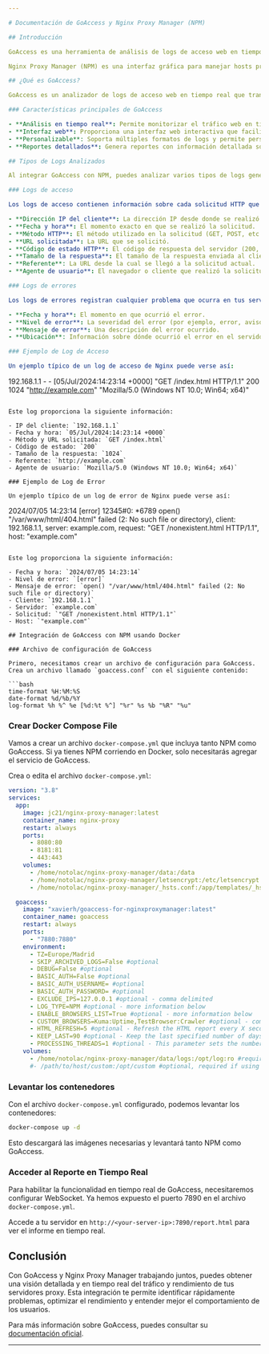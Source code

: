 ```yaml
---

# Documentación de GoAccess y Nginx Proxy Manager (NPM)

## Introducción

GoAccess es una herramienta de análisis de logs de acceso web en tiempo real. Proporciona reportes visuales y detallados sobre el tráfico de tu servidor web. Con GoAccess, puedes monitorizar y analizar el rendimiento de tu sitio web, identificar errores, y entender mejor el comportamiento de los usuarios.

Nginx Proxy Manager (NPM) es una interfaz gráfica para manejar hosts proxy y redirigir tráfico web a diferentes servicios. Integrar GoAccess con NPM te permite analizar los logs generados por NPM, proporcionando una visión completa del tráfico y rendimiento de tus proxies.

## ¿Qué es GoAccess?

GoAccess es un analizador de logs de acceso web en tiempo real que transforma los datos de los logs en reportes visuales interactivos. Estos reportes pueden ser visualizados en un navegador web y permiten una rápida interpretación de los datos. GoAccess soporta varios formatos de logs y puede integrarse fácilmente con servidores web como Nginx y Apache.

### Características principales de GoAccess

- **Análisis en tiempo real**: Permite monitorizar el tráfico web en tiempo real, mostrando actualizaciones instantáneas en el reporte.
- **Interfaz web**: Proporciona una interfaz web interactiva que facilita la visualización de los datos.
- **Personalizable**: Soporta múltiples formatos de logs y permite personalizar la configuración según las necesidades específicas.
- **Reportes detallados**: Genera reportes con información detallada sobre el tráfico, incluyendo visitas, páginas vistas, tiempos de respuesta, y más.

## Tipos de Logs Analizados

Al integrar GoAccess con NPM, puedes analizar varios tipos de logs generados por NPM. Estos logs incluyen información crucial sobre el tráfico y el rendimiento de tus proxies.

### Logs de acceso

Los logs de acceso contienen información sobre cada solicitud HTTP que llega a tus servidores proxy. Estos logs incluyen:

- **Dirección IP del cliente**: La dirección IP desde donde se realizó la solicitud.
- **Fecha y hora**: El momento exacto en que se realizó la solicitud.
- **Método HTTP**: El método utilizado en la solicitud (GET, POST, etc.).
- **URL solicitada**: La URL que se solicitó.
- **Código de estado HTTP**: El código de respuesta del servidor (200, 404, 500, etc.).
- **Tamaño de la respuesta**: El tamaño de la respuesta enviada al cliente.
- **Referente**: La URL desde la cual se llegó a la solicitud actual.
- **Agente de usuario**: El navegador o cliente que realizó la solicitud.

### Logs de errores

Los logs de errores registran cualquier problema que ocurra en tus servidores proxy. Estos logs incluyen:

- **Fecha y hora**: El momento en que ocurrió el error.
- **Nivel de error**: La severidad del error (por ejemplo, error, aviso, etc.).
- **Mensaje de error**: Una descripción del error ocurrido.
- **Ubicación**: Información sobre dónde ocurrió el error en el servidor (archivo y línea de código).

### Ejemplo de Log de Acceso

Un ejemplo típico de un log de acceso de Nginx puede verse así:

```
192.168.1.1 - - [05/Jul/2024:14:23:14 +0000] "GET /index.html HTTP/1.1" 200 1024 "http://example.com" "Mozilla/5.0 (Windows NT 10.0; Win64; x64)"
```

Este log proporciona la siguiente información:

- IP del cliente: `192.168.1.1`
- Fecha y hora: `05/Jul/2024:14:23:14 +0000`
- Método y URL solicitada: `GET /index.html`
- Código de estado: `200`
- Tamaño de la respuesta: `1024`
- Referente: `http://example.com`
- Agente de usuario: `Mozilla/5.0 (Windows NT 10.0; Win64; x64)`

### Ejemplo de Log de Error

Un ejemplo típico de un log de error de Nginx puede verse así:

```
2024/07/05 14:23:14 [error] 12345#0: *6789 open() "/var/www/html/404.html" failed (2: No such file or directory), client: 192.168.1.1, server: example.com, request: "GET /nonexistent.html HTTP/1.1", host: "example.com"
```

Este log proporciona la siguiente información:

- Fecha y hora: `2024/07/05 14:23:14`
- Nivel de error: `[error]`
- Mensaje de error: `open() "/var/www/html/404.html" failed (2: No such file or directory)`
- Cliente: `192.168.1.1`
- Servidor: `example.com`
- Solicitud: `"GET /nonexistent.html HTTP/1.1"`
- Host: `"example.com"`

## Integración de GoAccess con NPM usando Docker

### Archivo de configuración de GoAccess

Primero, necesitamos crear un archivo de configuración para GoAccess. Crea un archivo llamado `goaccess.conf` con el siguiente contenido:

```bash
time-format %H:%M:%S
date-format %d/%b/%Y
log-format %h %^ %e [%d:%t %^] "%r" %s %b "%R" "%u"
```

### Crear Docker Compose File

Vamos a crear un archivo `docker-compose.yml` que incluya tanto NPM como GoAccess. Si ya tienes NPM corriendo en Docker, solo necesitarás agregar el servicio de GoAccess.

Crea o edita el archivo `docker-compose.yml`:

```yaml
version: "3.8"
services:
  app:
    image: jc21/nginx-proxy-manager:latest
    container_name: nginx-proxy
    restart: always
    ports:
      - 8080:80
      - 8181:81
      - 443:443
    volumes:
      - /home/notolac/nginx-proxy-manager/data:/data
      - /home/notolac/nginx-proxy-manager/letsencrypt:/etc/letsencrypt
      - /home/notolac/nginx-proxy-manager/_hsts.conf:/app/templates/_hsts.conf:ro

  goaccess:
    image: "xavierh/goaccess-for-nginxproxymanager:latest"
    container_name: goaccess
    restart: always
    ports:
      - "7880:7880"
    environment:
      - TZ=Europe/Madrid
      - SKIP_ARCHIVED_LOGS=False #optional
      - DEBUG=False #optional
      - BASIC_AUTH=False #optional
      - BASIC_AUTH_USERNAME= #optional
      - BASIC_AUTH_PASSWORD= #optional
      - EXCLUDE_IPS=127.0.0.1 #optional - comma delimited
      - LOG_TYPE=NPM #optional - more information below
      - ENABLE_BROWSERS_LIST=True #optional - more information below
      - CUSTOM_BROWSERS=Kuma:Uptime,TestBrowser:Crawler #optional - comma delimited, more information below
      - HTML_REFRESH=5 #optional - Refresh the HTML report every X seconds. https://goaccess.io/man
      - KEEP_LAST=90 #optional - Keep the last specified number of days in storage. https://goaccess.io/man
      - PROCESSING_THREADS=1 #optional - This parameter sets the number of concurrent processing threads in the program's execution, affecting log data analysis, typically adjusted based on CPU cores. Default is 1. https://goaccess.io/man
    volumes:
      - /home/notolac/nginx-proxy-manager/data/logs:/opt/log:ro #required - path to your Nginx Proxy Manager logs
      #- /path/to/host/custom:/opt/custom #optional, required if using log_type = CUSTOM #change to the location of your choice
```

### Levantar los contenedores

Con el archivo `docker-compose.yml` configurado, podemos levantar los contenedores:

```sh
docker-compose up -d
```

Esto descargará las imágenes necesarias y levantará tanto NPM como GoAccess.

### Acceder al Reporte en Tiempo Real

Para habilitar la funcionalidad en tiempo real de GoAccess, necesitaremos configurar WebSocket. Ya hemos expuesto el puerto 7890 en el archivo `docker-compose.yml`.

Accede a tu servidor en `http://<your-server-ip>:7890/report.html` para ver el informe en tiempo real.

## Conclusión

Con GoAccess y Nginx Proxy Manager trabajando juntos, puedes obtener una visión detallada y en tiempo real del tráfico y rendimiento de tus servidores proxy. Esta integración te permite identificar rápidamente problemas, optimizar el rendimiento y entender mejor el comportamiento de los usuarios.

Para más información sobre GoAccess, puedes consultar su [documentación oficial](https://goaccess.io/man).

---
```

